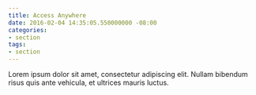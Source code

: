 ```yaml
---
title: Access Anywhere
date: 2016-02-04 14:35:05.550000000 -08:00
categories:
- section
tags:
- section
---
```


Lorem ipsum dolor sit amet, consectetur adipiscing elit. Nullam bibendum risus quis ante vehicula, et ultrices mauris luctus.